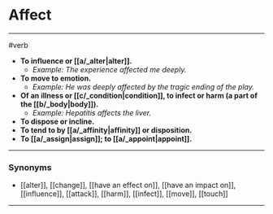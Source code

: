 # Affect
---
#verb
- **To influence or [[a/_alter|alter]].**
	- _Example: The experience affected me deeply._
- **To move to emotion.**
	- _Example: He was deeply affected by the tragic ending of the play._
- **Of an illness or [[c/_condition|condition]], to infect or harm (a part of the [[b/_body|body]]).**
	- _Example: Hepatitis affects the liver._
- **To dispose or incline.**
- **To tend to by [[a/_affinity|affinity]] or disposition.**
- **To [[a/_assign|assign]]; to [[a/_appoint|appoint]].**
---
### Synonyms
- [[alter]], [[change]], [[have an effect on]], [[have an impact on]], [[influence]], [[attack]], [[harm]], [[infect]], [[move]], [[touch]]
---
